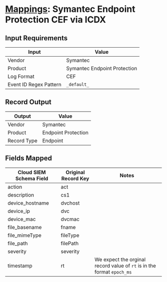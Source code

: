 # [Mappings](README.md): Symantec Endpoint Protection CEF via ICDX

## Input Requirements

|Input|Value|
|-----|-----|
|Vendor|Symantec|
|Product|Symantec Endpoint Protection|
|Log Format|CEF|
|Event ID Regex Pattern|`_default_`|

## Record Output

|Output|Value|
|------|-----|
|Vendor|Symantec|
|Product|Endpoint Protection|
|Record Type|Endpoint|

## Fields Mapped

|Cloud SIEM Schema Field|Original Record Key|Notes|
|-----------------------|-------------------|-----|
|action|act||
|description|cs1||
|device_hostname|dvchost||
|device_ip|dvc||
|device_mac|dvcmac||
|file_basename|fname||
|file_mimeType|fileType||
|file_path|filePath||
|severity|severity||
|timestamp|rt|We expect the orginal record value of `rt` is in the format `epoch_ms`|

